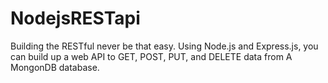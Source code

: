 # NodejsRESTapi
Building the RESTful never be that easy. Using Node.js and Express.js, you can build up a web API to GET, POST, PUT, and DELETE data from A MongonDB database.

